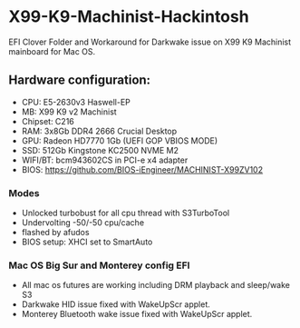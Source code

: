 # X99-K9-Machinist-Hackintosh
EFI Clover Folder and Workaround for Darkwake issue on X99 K9 Machinist mainboard for Mac OS. 

## Hardware configuration:
* CPU: E5-2630v3 Haswell-EP
* MB: X99 K9 v2 Machinist
* Chipset: C216
* RAM: 3x8Gb DDR4 2666 Crucial Desktop
* GPU: Radeon HD7770 1Gb (UEFI GOP VBIOS MODE)
* SSD: 512Gb Kingstone KC2500 NVME M2
* WIFI/BT: bcm943602CS in PCI-e x4 adapter
* BIOS: https://github.com/BIOS-iEngineer/MACHINIST-X99ZV102

### Modes

* Unlocked turbobust for all cpu thread with S3TurboTool
* Undervolting -50/-50 cpu/cache
* flashed by afudos
* BIOS setup: XHCI set to SmartAuto

### Mac OS Big Sur and Monterey config EFI

* All mac os futures are working including DRM playback and sleep/wake S3
* Darkwake HID issue fixed with WakeUpScr applet. 
* Monterey Bluetooth wake issue fixed with WakeUpScr applet.
